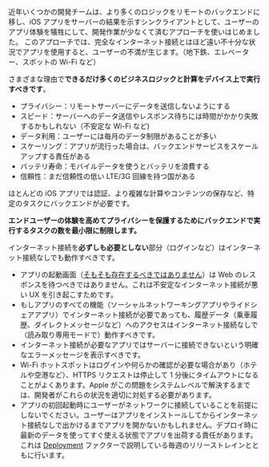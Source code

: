 近年いくつかの開発チームは、より多くのロジックをリモートのバックエンドに移し、iOS アプリをサーバーの結果を示すシンクライアントとして、ユーザーのアプリ体験を犠牲にして、開発作業が少なくて済むアプローチを使いはじめました。 このアプローチでは、完全なインターネット接続とはほど遠い不十分な状況でアプリを使用すると、ユーザーの不満が生じます。（地下鉄、エレベーター、スポットの Wi-Fi など）

さまざまな理由で**できるだけ多くのビジネスロジックと計算をデバイス上で実行すべきです**。

- プライバシー：リモートサーバーにデータを送信しないようにする
- スピード：サーバーへのデータ送信やレスポンス待ちには時間がかかり失敗するかもしれない（不安定な Wi-Fi など)
- データ利用：ユーザーには毎月のデータ制限があることが多い
- スケーリング：アプリが流行った場合は、バックエンドサービスをスケールアップする責任がある
- バッテリ寿命：モバイルデータを使うとバッテリを浪費する
- 信頼性：まだ信頼性の低い LTE/3G 回線を持つ国がある

ほとんどの iOS アプリでは認証、より複雑な計算やコンテンツの保存など、特定のタスクにバックエンドが必要です。

**エンドユーザーの体験を高めてプライバシーを保護するためにバックエンドで実行するタスクの数を最小限に制限します。**

インターネット接続を**必ずしも必要としない**部分（ログインなど）はインターネット接続なしでも動作すべきです。

- アプリの起動画面（[そもそも存在するべきではありません](https://developer.apple.com/design/human-interface-guidelines/patterns/launching/)）は Web のレスポンスを待つべきではありません。これは不安定なインターネット接続が悪い UX を引き起こすためです。
- もしアプリのすべての機能（ソーシャルネットワーキングアプリやライドシェアアプリ）でインターネット接続が必要であっても、履歴データ（乗車履歴、ダイレクトメッセージなど）へのアクセスはインターネット接続なしで（読み取り専用モードで）動作すべきです。
- インターネット接続が必要なアプリではサーバーに接続できないという明確なエラーメッセージを表示すべきです。
- Wi-Fi ホットスポットはログインや何らかの確認が必要な場合があり（ホテルや空港など）、HTTPS リクエストは停止して 1 分後にタイムアウトになることがよくあります。Apple がこの問題をシステムレベルで解決するまでは、開発者がこれらの状況を適切に対処する必要があります。
- アプリの初回起動時にユーザーがネットワークに接続していることを前提にしないでください。ユーザーはアプリをインストールしてからインターネット接続なしで出かけるまでアプリを開かないかもしれません。デプロイ時に最新のデータを使ってすぐ使える状態でアプリを出荷する責任があります。これは [Deployment](/deployment) ファクターで説明している毎週のリリーストレインとともに行います。
